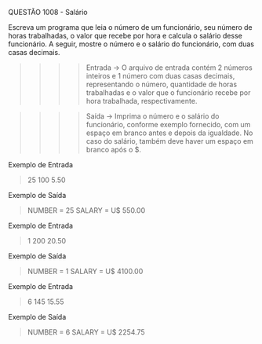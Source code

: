 QUESTÃO 1008 - Salário

Escreva um programa que leia o número de um funcionário, 
seu número de horas trabalhadas, o valor que recebe por hora e 
calcula o salário desse funcionário. 
A seguir, mostre o número e o salário do funcionário, com duas casas decimais.

>>>>    Entrada ->
O arquivo de entrada contém 2 números inteiros e 1 número com duas casas decimais, 
representando o número, quantidade de horas trabalhadas e 
o valor que o funcionário recebe por hora trabalhada, respectivamente.

>>>>    Saída ->
Imprima o número e o salário do funcionário, conforme exemplo fornecido, com um 
espaço em branco antes e depois da igualdade. No caso do salário, 
também deve haver um espaço em branco após o $.

Exemplo de Entrada 
> 25
> 100
> 5.50

Exemplo de Saída
> NUMBER = 25
> SALARY = U$ 550.00

Exemplo de Entrada
> 1
> 200
> 20.50

Exemplo de Saída
> NUMBER = 1
> SALARY = U$ 4100.00

Exemplo de Entrada
> 6
> 145
> 15.55

Exemplo de Saída
> NUMBER = 6
> SALARY = U$ 2254.75
